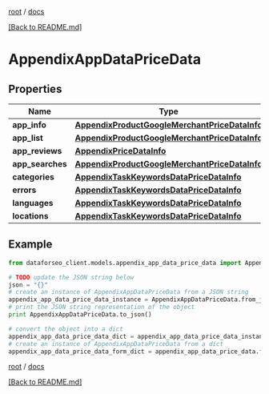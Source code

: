[root](./../ "root") / [docs](./ "docs")

[[Back to README.md]](./../README.md "[Back to README.md]")

# AppendixAppDataPriceData

## Properties

Name | Type | Description | Notes
------------ | ------------- | ------------- | -------------
**app_info** | [**AppendixProductGoogleMerchantPriceDataInfo**](AppendixProductGoogleMerchantPriceDataInfo.md) |  | [optional]
**app_list** | [**AppendixProductGoogleMerchantPriceDataInfo**](AppendixProductGoogleMerchantPriceDataInfo.md) |  | [optional]
**app_reviews** | [**AppendixPriceDataInfo**](AppendixPriceDataInfo.md) |  | [optional]
**app_searches** | [**AppendixProductGoogleMerchantPriceDataInfo**](AppendixProductGoogleMerchantPriceDataInfo.md) |  | [optional]
**categories** | [**AppendixTaskKeywordsDataPriceDataInfo**](AppendixTaskKeywordsDataPriceDataInfo.md) |  | [optional]
**errors** | [**AppendixTaskKeywordsDataPriceDataInfo**](AppendixTaskKeywordsDataPriceDataInfo.md) |  | [optional]
**languages** | [**AppendixTaskKeywordsDataPriceDataInfo**](AppendixTaskKeywordsDataPriceDataInfo.md) |  | [optional]
**locations** | [**AppendixTaskKeywordsDataPriceDataInfo**](AppendixTaskKeywordsDataPriceDataInfo.md) |  | [optional]

## Example

```python
from dataforseo_client.models.appendix_app_data_price_data import AppendixAppDataPriceData

# TODO update the JSON string below
json = "{}"
# create an instance of AppendixAppDataPriceData from a JSON string
appendix_app_data_price_data_instance = AppendixAppDataPriceData.from_json(json)
# print the JSON string representation of the object
print AppendixAppDataPriceData.to_json()

# convert the object into a dict
appendix_app_data_price_data_dict = appendix_app_data_price_data_instance.to_dict()
# create an instance of AppendixAppDataPriceData from a dict
appendix_app_data_price_data_form_dict = appendix_app_data_price_data.from_dict(appendix_app_data_price_data_dict)
```

  

[root](./../ "root") / [docs](./ "docs")

[[Back to README.md]](./../README.md "[Back to README.md]")